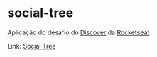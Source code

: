 # social-tree

Aplicação do desafio do [Discover](https://app.rocketseat.com.br/discover) da [Rocketseat](https://www.rocketseat.com.br/)

Link: [Social Tree](https://deivisondelmiro.github.io/social-tree/)
